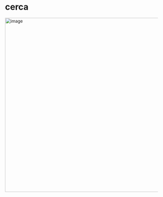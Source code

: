 # cerca

<img width="1147" height="574" alt="image" src="https://github.com/user-attachments/assets/152f9e07-1b69-49eb-a68a-6785afad37cb" />
